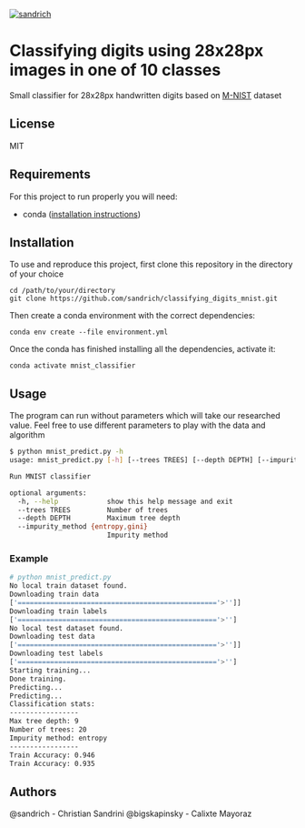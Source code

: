 [![sandrich](https://circleci.com/gh/sandrich/classifying_digits_mnist.svg?style=svg)](https://circleci.com/gh/sandrich/classifying_digits_mnist)

# Classifying digits using 28x28px images in one of 10 classes
Small classifier for 28x28px handwritten digits based on [M-NIST](http://yann.lecun.com/exdb/mnist/) dataset 

## License
MIT

## Requirements
For this project to run properly you will need:

 - conda ([installation instructions](https://docs.conda.io/projects/conda/en/latest/user-guide/install/))

## Installation
To use and reproduce this project, first clone this repository in the directory of your choice
```shell script
cd /path/to/your/directory
git clone https://github.com/sandrich/classifying_digits_mnist.git
``` 

Then create a conda environment with the correct dependencies:
```shell script
conda env create --file environment.yml
```
Once the conda has finished installing all the dependencies, activate it:
```shell script
conda activate mnist_classifier
```

## Usage

The program can run without parameters which will take our researched value. Feel free to use different parameters to play with the data and algorithm

```bash
$ python mnist_predict.py -h
usage: mnist_predict.py [-h] [--trees TREES] [--depth DEPTH] [--impurity_method {entropy,gini}]

Run MNIST classifier

optional arguments:
  -h, --help            show this help message and exit
  --trees TREES         Number of trees
  --depth DEPTH         Maximum tree depth
  --impurity_method {entropy,gini}
                        Impurity method
```

### Example

```bash
# python mnist_predict.py 
No local train dataset found.
Downloading train data
['================================================='>'']]
Downloading train labels
['================================================='>'']
No local test dataset found.
Downloading test data
['================================================='>'']]
Downloading test labels
['================================================='>'']
Starting training...
Done training.
Predicting...
Predicting...
Classification stats:
-----------------
Max tree depth: 9
Number of trees: 20
Impurity method: entropy
-----------------
Train Accuracy: 0.946
Train Accuracy: 0.935
```

## Authors
@sandrich - Christian Sandrini
@bigskapinsky - Calixte Mayoraz
